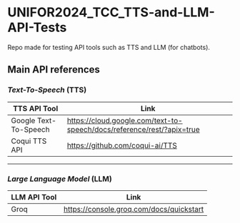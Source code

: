 # UNIFOR2024_TCC_TTS-and-LLM-API-Tests
Repo made for testing API tools such as TTS and LLM (for chatbots).

## Main API references
### _Text-To-Speech_ (TTS)
| TTS API Tool          | Link                                                                   |
| --------------------- | ---------------------------------------------------------------------- |
| Google Text-To-Speech | https://cloud.google.com/text-to-speech/docs/reference/rest/?apix=true |
| Coqui TTS API         | https://github.com/coqui-ai/TTS                                        |

---

### _Large Language Model_ (LLM)
| LLM API Tool          | Link                                     |
| --------------------- | ---------------------------------------- |
| Groq                  | https://console.groq.com/docs/quickstart |
